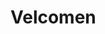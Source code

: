 <!DOCTYPE html>
<html>
  <head>
    <meta charset="utf-8">
    <title>Home</title>
  </head>
  <body>
    <h1>Velcomen</h1>
  </body>
</html>
